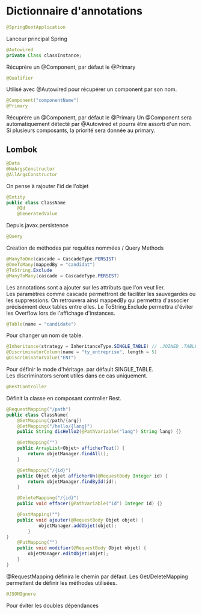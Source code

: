 # Dictionnaire d'annotations

```java
@SpringBootApplication
```

Lanceur principal Spring

```Java
@Autowired
private Class classInstance;
```

Récuprère un @Component, par défaut le @Primary

```Java
@Qualifier
```

Utilisé avec @Autowired pour récupérer un component par son nom.

```java
@Component("componentName")
@Primary
```

Récuprère un @Component, par défaut le @Primary
Un @Component sera automatiquement détecté par @Autowired et pourra être assorti d'un nom.  
Si plusieurs composants, la priorité sera donnée au primary.

## Lombok

```java
@Data
@NoArgsConstructor
@AllArgsConstructor
```

On pense à rajouter l'id de l'objet

```java
@Entity
public class ClassName
    @Id
    @GeneratedValue
```

Depuis javax.persistence

```java
@Query
```

Creation de méthodes par requêtes nommées / Query Methods

```java
@ManyToOne(cascade = CascadeType.PERSIST)
@OneToMany(mappedBy = "candidat")
@ToString.Exclude
@ManyToMany(cascade = CascadeType.PERSIST)
```

Les annotations sont a ajouter sur les attributs que l'on veut lier.  
Les paramètres comme cascade permettront de faciliter les sauvegardes ou les suppressions.
On retrouvera ainsi mappedBy qui permettra d'associer précisément deux tables entre elles.
Le ToString.Exclude permettra d'éviter les Overflow lors de l'affichage d'instances.

```java
@Table(name = "candidate")
```

Pour changer un nom de table.

```java
@Inheritance(strategy = InheritanceType.SINGLE_TABLE) // .JOINED .TABLE_PER_CLASS
@DiscriminatorColumn(name = "ty_entreprise", length = 5)
@DiscriminatorValue("ENT")
```

Pour définir le mode d'héritage. par défault SINGLE_TABLE.  
Les discriminators seront utiles dans ce cas uniquement.

```java
@RestController
```

Définit la classe en composant controller Rest.

```java
@RequestMapping("/path")
public class ClassName{
    @GetMapping(/path/{arg})
    @GetMapping("/hello/{lang}")
	public String disHello2(@PathVariable("lang") String lang) {}

    @GetMapping("")
    public ArrayList<Objet> afficherTout() {
        return objetManager.findAll();
    }

    @GetMapping("/{id}")
    public Objet objet afficherUn(@RequestBody Integer id) {
        return objetManager.findById(id);
    }

    @DeleteMapping("/{id}")
    public void effacer(@PathVariable("id") Integer id) {}

    @PostMapping("")
    public void ajouter(@RequestBody Objet objet) {
            objetManager.addObjet(objet);
        }
}
    @PutMapping("")
	public void modifier(@RequestBody Objet objet) {
		objetManager.editObjet(objet);
	}
}
```

@RequestMapping définira le chemin par défaut.
Les Get/DeleteMapping permettent de définir les méthodes utilisées.

```java
@JSONIgnore
```

Pour éviter les doubles dépendances
